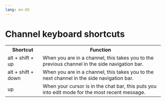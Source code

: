 ```yaml
---
lang: en-US
---
```


# Channel keyboard shortcuts

<table><colgroup><col><col></colgroup><tbody><tr><th>Shortcut</th><th>Function</th></tr><tr><td>alt + shift + up</td><td>When you are in a channel, this takes you to the previous channel in the side navigation bar.</td></tr><tr><td>alt + shift + down</td><td>When you are in a channel, this takes you to the next channel in the side navigation bar.</td></tr><tr><td>up</td><td>When your cursor is in the chat bar, this puts you into edit mode for the most recent message.</td></tr></tbody></table>